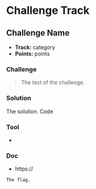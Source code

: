 # Challenge Track

## Challenge Name

* **Track:** category
* **Points:** points

### Challenge

> The text of 
> the challenge.

### Solution

The solution.
    Code

### Tool

* 

### Doc

* https://

```
The flag.
```

